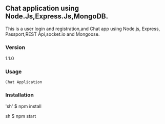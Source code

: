 ## Chat application using Node.Js,Express.Js,MongoDB.

This is a user login and registration,and Chat app using Node.js, Express, Passport,REST Api,socket.io and Mongoose. 


### Version
1.1.0

### Usage
    Chat Application

### Installation

'sh'
$ npm install


sh
$ npm start
